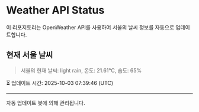 
# Weather API Status

이 리포지토리는 OpenWeather API를 사용하여 서울의 날씨 정보를 자동으로 업데이트합니다.

## 현재 서울 날씨
> 서울의 현재 날씨: light rain, 온도: 21.61°C, 습도: 65%

⏳ 업데이트 시간: 2025-10-03 07:39:46 (UTC)

---
자동 업데이트 봇에 의해 관리됩니다.
